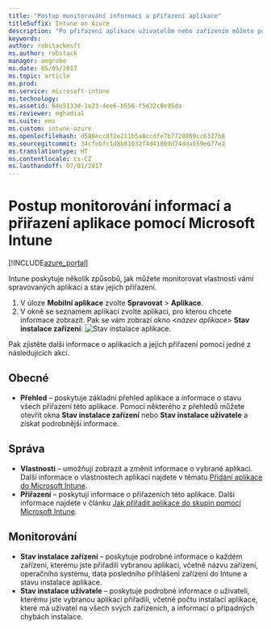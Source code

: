 ```yaml
---
title: "Postup monitorování informací a přiřazení aplikace"
titleSuffix: Intune on Azure
description: "Po přiřazení aplikace uživatelům nebo zařízením můžete použít tyto informace, které vám usnadní monitorování jejího stavu."
keywords: 
author: robstackmsft
ms.author: robstack
manager: angrobe
ms.date: 05/05/2017
ms.topic: article
ms.prod: 
ms.service: microsoft-intune
ms.technology: 
ms.assetid: 64e5133d-1e23-4ee6-b556-f5d32c0e95da
ms.reviewer: mghadial
ms.suite: ems
ms.custom: intune-azure
ms.openlocfilehash: d588ecc8f2e211b5a8ccdfe7b7720869cc6327b8
ms.sourcegitcommit: 34cfebfc1d8b81032f4d41869d74dda559e677e2
ms.translationtype: HT
ms.contentlocale: cs-CZ
ms.lasthandoff: 07/01/2017
---
```

# <a name="how-to-monitor-app-information-and-assignments-with-microsoft-intune"></a>Postup monitorování informací a přiřazení aplikace pomocí Microsoft Intune

[!INCLUDE[azure_portal](./includes/azure_portal.md)]

Intune poskytuje několik způsobů, jak můžete monitorovat vlastnosti vámi spravovaných aplikací a stav jejich přiřazení.

1. V úloze **Mobilní aplikace** zvolte **Spravovat** > **Aplikace**.
2. V okně se seznamem aplikací zvolte aplikaci, pro kterou chcete informace zobrazit. Pak se vám zobrazí okno <*název aplikace*> **Stav instalace zařízení**: ![Stav instalace aplikace.](./media/monitor-apps.png)

Pak zjistěte další informace o aplikacích a jejich přiřazení pomocí jedné z následujících akcí.

## <a name="general"></a>Obecné

- **Přehled** – poskytuje základní přehled aplikace a informace o stavu všech přiřazení této aplikace. Pomocí některého z přehledů můžete otevřít okna **Stav instalace zařízení** nebo **Stav instalace uživatele** a získat podrobnější informace.

## <a name="manage"></a>Správa

- **Vlastnosti** – umožňují zobrazit a změnit informace o vybrané aplikaci. Další informace o vlastnostech aplikací najdete v tématu [Přidání aplikace do Microsoft Intune](apps-add.md).
- **Přiřazení** – poskytují informace o přiřazeních této aplikace. Další informace najdete v článku [Jak přiřadit aplikace do skupin pomocí Microsoft Intune](apps-deploy.md).

## <a name="monitor"></a>Monitorování

- **Stav instalace zařízení** – poskytuje podrobné informace o každém zařízení, kterému jste přiřadili vybranou aplikaci, včetně názvu zařízení, operačního systému, data posledního přihlášení zařízení do Intune a stavu instalace aplikace.
- **Stav instalace uživatele** – poskytuje podrobné informace o uživateli, kterému jste vybranou aplikaci přiřadili, včetně počtu instalací aplikace, které má uživatel na všech svých zařízeních, a informací o případných chybách instalace.